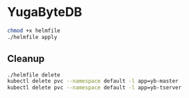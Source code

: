 # YugaByteDB

```bash
chmod +x helmfile
./helmfile apply
```

## Cleanup

```bash
./helmfile delete
kubectl delete pvc --namespace default -l app=yb-master
kubectl delete pvc --namespace default -l app=yb-tserver
```
